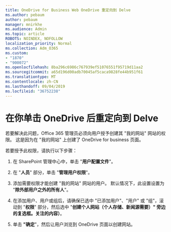 ```yaml
---
title: OneDrive for Business Web OneDrive 重定向到 Delve
ms.author: pebaum
author: pebaum
manager: mnirkhe
ms.audience: Admin
ms.topic: article
ROBOTS: NOINDEX, NOFOLLOW
localization_priority: Normal
ms.collection: Adm_O365
ms.custom:
- "1870"
- "900072"
ms.openlocfilehash: 8ba296c6986c767939ef51076551f95719d11aa2
ms.sourcegitcommit: a65d196d00adb70045af5caca9828fe44b951f61
ms.translationtype: MT
ms.contentlocale: zh-CN
ms.lasthandoff: 09/04/2019
ms.locfileid: "36752238"
---
```

# <a name="redirected-to-delve-after-you-click-onedrive"></a>在你单击 OneDrive 后重定向到 Delve

若要解决此问题，Office 365 管理员必须向用户授予创建其 "我的网站" 网站的权限。 这是因为在 "我的网站" 上创建了 OneDrive for business 页面。

若要授予此权限，请执行以下步骤：

1. 在 SharePoint 管理中心中，单击 "**用户配置文件**"。

2. 在 "**人员**" 部分，单击 "**管理用户权限**"。

3. 添加需要权限才能创建 "我的网站" 网站的用户。 默认情况下，此设置设置为 "**除外部用户之外的所有人**"。

4. 在添加用户、用户或组后，请确保已选中 "已添加用户"、"用户" 或 "组"，滚动到 "**权限**" 部分，然后选中 "**创建个人网站（个人存储、新闻源需要）" 旁边的复选框。关注的内容）**。

5. 单击 **"确定**"，然后让用户浏览到 OneDrive 页面以创建网站。
